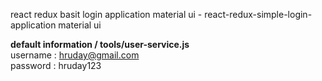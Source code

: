 react redux basit login application material ui - react-redux-simple-login-application material ui   


**default information  / tools/user-service.js**  
username : hruday@gmail.com   
password : hruday123   
